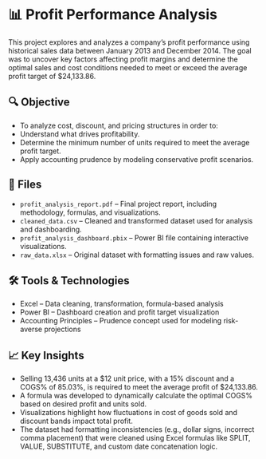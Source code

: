 # 📊 Profit Performance Analysis

This project explores and analyzes a company’s profit performance using historical sales 
data between January 2013 and December 2014. The goal was to uncover key factors 
affecting profit margins and determine the optimal sales and cost conditions 
needed to meet or exceed the average profit target of $24,133.86.

## 🔍 Objective
- To analyze cost, discount, and pricing structures in order to:
- Understand what drives profitability.
- Determine the minimum number of units required to meet the average profit target.
- Apply accounting prudence by modeling conservative profit scenarios.

## 📂 Files
- `profit_analysis_report.pdf` – Final project report, including methodology, formulas, and visualizations.
- `cleaned_data.csv` – Cleaned and transformed dataset used for analysis and dashboarding.
- `profit_analysis_dashboard.pbix` – Power BI file containing interactive visualizations. 
- `raw_data.xlsx` – Original dataset with formatting issues and raw values. 

## 🛠️ Tools & Technologies
- Excel – Data cleaning, transformation, formula-based analysis
- Power BI – Dashboard creation and profit target visualization
- Accounting Principles – Prudence concept used for modeling risk-averse projections

## 📈 Key Insights
- Selling 13,436 units at a $12 unit price, with a 15% discount and a COGS% of 85.03%, is required to meet the average profit of $24,133.86.
- A formula was developed to dynamically calculate the optimal COGS% based on desired profit and units sold.
- Visualizations highlight how fluctuations in cost of goods sold and discount bands impact total profit.
- The dataset had formatting inconsistencies (e.g., dollar signs, incorrect comma placement) that were cleaned using Excel formulas like SPLIT, VALUE, SUBSTITUTE, and custom date concatenation logic.
